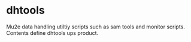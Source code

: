 # dhtools
Mu2e data handling utiltiy scripts such as sam tools and
monitor scripts.  Contents define dhtools ups product.
